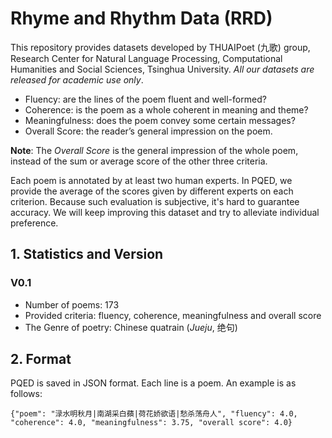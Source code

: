Rhyme and Rhythm Data (RRD)
==========
This repository provides datasets developed by THUAIPoet (九歌) group, Research Center for Natural Language Processing, Computational Humanities and Social Sciences, Tsinghua University. *All our datasets are released for academic use only*.

* Fluency: are the lines of the poem fluent and well-formed?
* Coherence: is the poem as a whole coherent in meaning and theme?
* Meaningfulness: does the poem convey some certain messages?
* Overall Score: the reader’s general impression on the poem.

**Note**: The *Overall Score* is the general impression of the whole poem, instead of the sum or average score of the other three criteria.

Each poem is annotated by at least two human experts. In PQED, we provide the average of the scores given by different experts on each criterion. Because such evaluation is subjective, it's hard to guarantee accuracy. We will keep improving this dataset and try to alleviate individual preference.

## 1. Statistics and Version
### V0.1
* Number of poems: 173
* Provided criteria: fluency, coherence, meaningfulness and overall score
* The Genre of poetry: Chinese quatrain (*Jueju*, 绝句)

## 2. Format
PQED is saved in JSON format. Each line is a poem. An example is as follows:

```
{"poem": "渌水明秋月|南湖采白蘋|荷花娇欲语|愁杀荡舟人", "fluency": 4.0, "coherence": 4.0, "meaningfulness": 3.75, "overall score": 4.0}
```